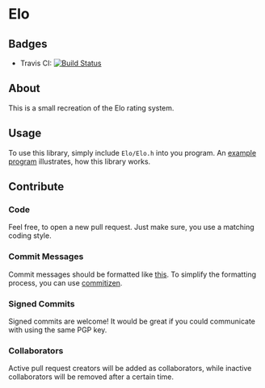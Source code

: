 # Elo

## Badges

* Travis CI: [![Build Status](https://travis-ci.org/rkr8/Elo.svg?branch=master)](https://travis-ci.org/rkr8/Elo)

## About

This is a small recreation of the Elo rating system.

## Usage

To use this library, simply include `Elo/Elo.h` into you program.
An [example program](example.cpp) illustrates, how this library works.

## Contribute

### Code

Feel free, to open a new pull request.
Just make sure, you use a matching coding style.

### Commit Messages

Commit messages should be formatted like [this](https://github.com/angular/angular.js/blob/master/CONTRIBUTING.md#-git-commit-guidelines).
To simplify the formatting process, you can use [commitizen](https://www.npmjs.com/package/commitizen).

### Signed Commits

Signed commits are welcome! It would be great if you could communicate with using the same PGP key.

### Collaborators

Active pull request creators will be added as collaborators, while inactive collaborators will be removed after a certain time.